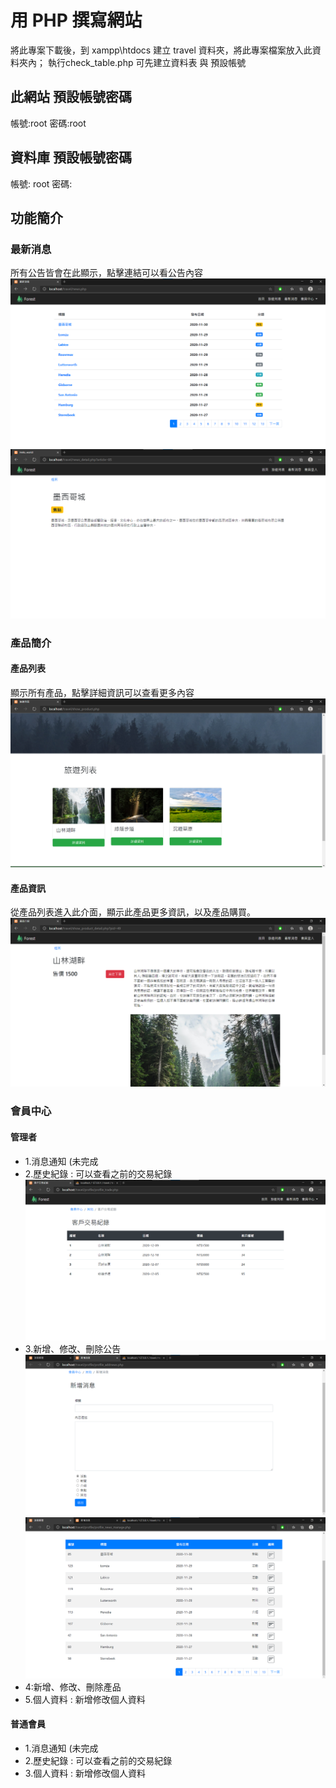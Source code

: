 # 用 PHP 撰寫網站
將此專案下載後，到 xampp\htdocs 建立 travel 資料夾，將此專案檔案放入此資料夾內；
執行check_table.php 可先建立資料表 與 預設帳號


## 此網站 預設帳號密碼
帳號:root
密碼:root

## 資料庫 預設帳號密碼
帳號: root
密碼: 

## 功能簡介

### 最新消息
所有公告皆會在此顯示，點擊連結可以看公告內容
![image](https://github.com/dv6230/travel/blob/main/README%20image/news.png?raw=true)
![image](https://github.com/dv6230/travel/blob/main/README%20image/news_detail.png?raw=true)

### 產品簡介

#### 產品列表
顯示所有產品，點擊詳細資訊可以查看更多內容
![image](https://github.com/dv6230/travel/blob/main/README%20image/show_product.png?raw=true)

#### 產品資訊
從產品列表進入此介面，顯示此產品更多資訊，以及產品購買。
![image](https://github.com/dv6230/travel/blob/main/README%20image/show_product_detail.png?raw=true)


### 會員中心

#### 管理者

* 1.消息通知 (未完成
* 2.歷史紀錄 : 可以查看之前的交易紀錄
![image](https://github.com/dv6230/travel/blob/main/README%20image/costom%20history.png?raw=true)
* 3.新增、修改、刪除公告
![image](https://github.com/dv6230/travel/blob/main/README%20image/profile_addnews.png?raw=true)
![image](https://github.com/dv6230/travel/blob/main/README%20image/profile_news_manage.png?raw=true)
* 4:新增、修改、刪除產品 
* 5.個人資料 : 新增修改個人資料

#### 普通會員

* 1.消息通知 (未完成
* 2.歷史紀錄 : 可以查看之前的交易紀錄
* 3.個人資料 : 新增修改個人資料
